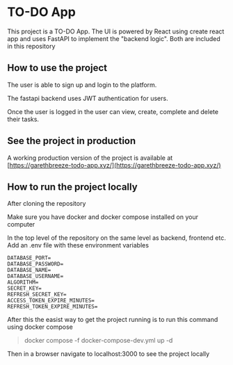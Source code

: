 # TO-DO App

This project is a TO-DO App. 
The UI is powered by React using create react app and uses FastAPI to implement the 
"backend logic". Both are included in this repository

## How to use the project

The user is able to sign up and login to the platform.

The fastapi backend uses JWT authentication for users.

Once the user is logged in the user can view, create, complete and delete their tasks.

## See the project in production

A working production version of the project is available at
[https://garethbreeze-todo-app.xyz/](https://garethbreeze-todo-app.xyz/)

## How to run the project locally

After cloning the repository

Make sure you have docker and docker compose installed on your computer

In the top level of the repository on the same level as backend, frontend etc.
Add an .env file with these environment variables

```
DATABASE_PORT=
DATABASE_PASSWORD=
DATABASE_NAME=
DATABASE_USERNAME=
ALGORITHM=
SECRET_KEY=
REFRESH_SECRET_KEY=
ACCESS_TOKEN_EXPIRE_MINUTES=
REFRESH_TOKEN_EXPIRE_MINUTES=
```

After this the easist way to get the project running is to run this command using docker compose

> docker compose -f docker-compose-dev.yml up -d

Then in a browser navigate to localhost:3000 to see the project locally



